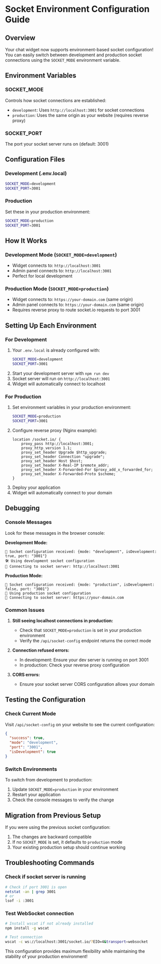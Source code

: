 # Socket Environment Configuration Guide

## Overview
Your chat widget now supports environment-based socket configuration! You can easily switch between development and production socket connections using the `SOCKET_MODE` environment variable.

## Environment Variables

### SOCKET_MODE
Controls how socket connections are established:
- `development`: Uses `http://localhost:3001` for socket connections
- `production`: Uses the same origin as your website (requires reverse proxy)

### SOCKET_PORT
The port your socket server runs on (default: 3001)

## Configuration Files

### Development (.env.local)
```bash
SOCKET_MODE=development
SOCKET_PORT=3001
```

### Production
Set these in your production environment:
```bash
SOCKET_MODE=production
SOCKET_PORT=3001
```

## How It Works

### Development Mode (`SOCKET_MODE=development`)
- Widget connects to: `http://localhost:3001`
- Admin panel connects to: `http://localhost:3001`
- Perfect for local development

### Production Mode (`SOCKET_MODE=production`)
- Widget connects to: `https://your-domain.com` (same origin)
- Admin panel connects to: `https://your-domain.com` (same origin)
- Requires reverse proxy to route socket.io requests to port 3001

## Setting Up Each Environment

### For Development
1. Your `.env.local` is already configured with:
   ```bash
   SOCKET_MODE=development
   SOCKET_PORT=3001
   ```
2. Start your development server with `npm run dev`
3. Socket server will run on `http://localhost:3001`
4. Widget will automatically connect to localhost

### For Production
1. Set environment variables in your production environment:
   ```bash
   SOCKET_MODE=production
   SOCKET_PORT=3001
   ```
2. Configure reverse proxy (Nginx example):
   ```nginx
   location /socket.io/ {
       proxy_pass http://localhost:3001;
       proxy_http_version 1.1;
       proxy_set_header Upgrade $http_upgrade;
       proxy_set_header Connection "upgrade";
       proxy_set_header Host $host;
       proxy_set_header X-Real-IP $remote_addr;
       proxy_set_header X-Forwarded-For $proxy_add_x_forwarded_for;
       proxy_set_header X-Forwarded-Proto $scheme;
   }
   ```
3. Deploy your application
4. Widget will automatically connect to your domain

## Debugging

### Console Messages
Look for these messages in the browser console:

**Development Mode:**
```
🔧 Socket configuration received: {mode: "development", isDevelopment: true, port: "3001"}
🛠️ Using development socket configuration
🔌 Connecting to socket server: http://localhost:3001
```

**Production Mode:**
```
🔧 Socket configuration received: {mode: "production", isDevelopment: false, port: "3001"}
🚀 Using production socket configuration
🔌 Connecting to socket server: https://your-domain.com
```

### Common Issues

1. **Still seeing localhost connections in production:**
   - Check that `SOCKET_MODE=production` is set in your production environment
   - Verify the `/api/socket-config` endpoint returns the correct mode

2. **Connection refused errors:**
   - In development: Ensure your dev server is running on port 3001
   - In production: Check your reverse proxy configuration

3. **CORS errors:**
   - Ensure your socket server CORS configuration allows your domain

## Testing the Configuration

### Check Current Mode
Visit `/api/socket-config` on your website to see the current configuration:
```json
{
  "success": true,
  "mode": "development",
  "port": "3001",
  "isDevelopment": true
}
```

### Switch Environments
To switch from development to production:
1. Update `SOCKET_MODE=production` in your environment
2. Restart your application
3. Check the console messages to verify the change

## Migration from Previous Setup
If you were using the previous socket configuration:
1. The changes are backward compatible
2. If no `SOCKET_MODE` is set, it defaults to `production` mode
3. Your existing production setup should continue working

## Troubleshooting Commands

### Check if socket server is running
```bash
# Check if port 3001 is open
netstat -an | grep 3001
# or
lsof -i :3001
```

### Test WebSocket connection
```bash
# Install wscat if not already installed
npm install -g wscat

# Test connection
wscat -c ws://localhost:3001/socket.io/?EIO=4&transport=websocket
```

This configuration provides maximum flexibility while maintaining the stability of your production environment!